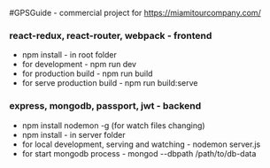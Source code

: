 #GPSGuide - commercial project for https://miamitourcompany.com/

### react-redux, react-router, webpack - frontend

* npm install - in root folder
* for development - npm run dev
* for production build - npm run build
* for serve production build - npm run build:serve

### express, mongodb, passport, jwt - backend

* npm install nodemon -g (for watch files changing)
* npm install - in server folder		
* for local development, serving and watching - nodemon server.js
* for start mongodb process - mongod --dbpath /path/to/db-data

